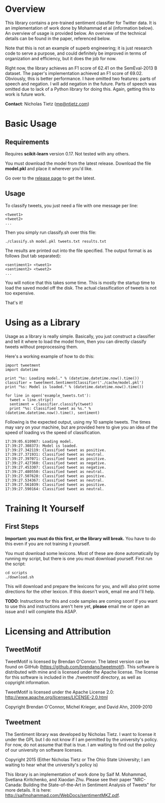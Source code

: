 Overview
========

This library contains a pre-trained sentiment classifier for Twitter data. It
is an implementation of work done by Mohammad et al (information below).
An overview of usage is provided below. An overview of the technical details
can be found in the paper, referenced below.

Note that this is not an example of superb engineering; it is just research
code to serve a purpose, and could definitely be improved in terms of
organization and efficiency, but it does the job for now.

Right now, the library achieves an F1 score of 62.41 on the SemEval-2013 B
dataset. The paper's implementation achieved an F1 score of 69.02. Obviously,
this is better performance. I have omitted two features: parts of speech and
negation. I will add negation in the future. Parts of speech was omitted due to
lack of a Python library for doing this. Again, getting this to work is future
work.

**Contact**: Nicholas Tietz (me@ntietz.com)

Basic Usage
===========

Requirements
------------

Requires **scikit-learn** version 0.17. Not tested with any others.

You must download the model from the latest release. Download the file
**model.pkl** and place it wherever you'd like.

Go over to the [release page](https://github.com/ntietz/tweetment/releases) to
get the latest.

Usage
-----

To classify tweets, you just need a file with one message per line:

```
<tweet1>
<tweet2>
...
```

Then you simply run classify.sh over this file:

```
./classify.sh model.pkl tweets.txt results.txt
```

The results are printed out into the file specified. The output format is as
follows (but tab separated):

```
<sentiment1> <tweet1>
<sentiment2> <tweet2>
...
```

You will notice that this takes some time. This is mostly the startup time to
load the saved model off the disk. The actual classification of tweets is not
too expensive.

That's it!

Using as a Library
==================

Usage as a library is really simple. Basically, you just construct a classifier
and tell it where to load the model from, then you can directly classify
tweets without preprocessing them.

Here's a working example of how to do this:

```
import tweetment
import datetime

print "%s: Loading model." % (datetime.datetime.now().time())
classifier = tweetment.SentimentClassifier('./cache/model.pkl')
print "%s: Model is loaded." % (datetime.datetime.now().time())

for line in open('example_tweets.txt'):
  tweet = line.strip()
  sentiment = classifier.classify(tweet)
  print "%s: Classified tweet as %s." % (datetime.datetime.now().time(), sentiment)
```

Following is the expected output, using my 10 sample tweets. The times may vary
on your machine, but are provided here to give you an idea of the speed of
loading vs the speed of classification.

```
17:39:05.610987: Loading model.
17:39:27.308373: Model is loaded.
17:39:27.342119: Classified tweet as positive.
17:39:27.371931: Classified tweet as neutral.
17:39:27.397071: Classified tweet as positive.
17:39:27.427360: Classified tweet as negative.
17:39:27.453307: Classified tweet as negative.
17:39:27.480550: Classified tweet as neutral.
17:39:27.507628: Classified tweet as positive.
17:39:27.534367: Classified tweet as neutral.
17:39:27.561039: Classified tweet as positive.
17:39:27.590164: Classified tweet as neutral.
```

Training It Yourself
====================

First Steps
-----------

**Important: you must do this first, or the library will break.**
You have to do this even if you are not training it yourself.

You must download some lexicons. Most of these are done automatically by running
my script, but there is one you must download yourself. First run the script:

```
cd scripts
./download.sh
```

This will download and prepare the lexicons for you, and will also print some
directions for the other lexicon. If this doesn't work, email me and I'll help.

**TODO**: Instructions for this and code samples are coming soon! If you want
to use this and instructions aren't here yet, **please** email me or open an
issue and I will complete this ASAP.

Licensing and Attribution
=========================

TweetMotif
----------

TweetMotif is licensed by Brendan O'Connor. The latest version can be found on
GitHub (https://github.com/brendano/tweetmotif). This software is distributed
with mine and is licensed under the Apache license. The license for this
software is included in the ./tweetmotif directory, as well as copyright
information.

TweetMotif is licensed under the Apache License 2.0: http://www.apache.org/licenses/LICENSE-2.0.html

Copyright Brendan O'Connor, Michel Krieger, and David Ahn, 2009-2010

Tweetment
---------

The Sentiment library was developed by Nicholas Tietz. I want to license it
under the GPL but I do not know if I am permitted by the university's policy.
For now, do not assume that that is true. I am waiting to find out the policy
of our university on software licenses.

Copyright 2015 (Either Nicholas Tietz or The Ohio State University; I am waiting to hear what the university's policy is)

This library is an implementation of work done by Saif M. Mohammad, Svetlana
Kiritchenko, and Xiaodan Zhu. Please see their paper "NRC-Canada: Building the
State-of-the-Art in Sentiment Analysis of Tweets" for more details. It is
here: http://saifmohammad.com/WebDocs/sentimentMKZ.pdf.

